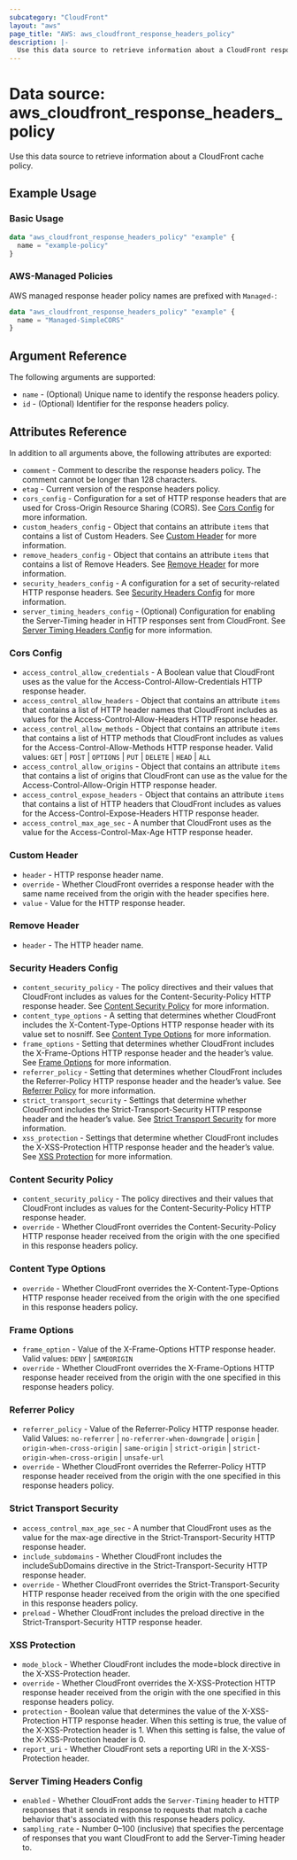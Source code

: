```yaml
---
subcategory: "CloudFront"
layout: "aws"
page_title: "AWS: aws_cloudfront_response_headers_policy"
description: |-
  Use this data source to retrieve information about a CloudFront response headers policy.
---
```


# Data source: aws_cloudfront_response_headers_policy

Use this data source to retrieve information about a CloudFront cache policy.

## Example Usage

### Basic Usage

```terraform
data "aws_cloudfront_response_headers_policy" "example" {
  name = "example-policy"
}
```

### AWS-Managed Policies

AWS managed response header policy names are prefixed with `Managed-`:

```terraform
data "aws_cloudfront_response_headers_policy" "example" {
  name = "Managed-SimpleCORS"
}
```

## Argument Reference

The following arguments are supported:

* `name` - (Optional) Unique name to identify the response headers policy.
* `id` - (Optional) Identifier for the response headers policy.

## Attributes Reference

In addition to all arguments above, the following attributes are exported:

* `comment` - Comment to describe the response headers policy. The comment cannot be longer than 128 characters.
* `etag` - Current version of the response headers policy.
* `cors_config` - Configuration for a set of HTTP response headers that are used for Cross-Origin Resource Sharing (CORS). See [Cors Config](#cors-config) for more information.
* `custom_headers_config` - Object that contains an attribute `items` that contains a list of Custom Headers. See [Custom Header](#custom-header) for more information.
* `remove_headers_config` - Object that contains an attribute `items` that contains a list of Remove Headers. See [Remove Header](#remove-header) for more information.
* `security_headers_config` - A configuration for a set of security-related HTTP response headers. See [Security Headers Config](#security-headers-config) for more information.
* `server_timing_headers_config` - (Optional) Configuration for enabling the Server-Timing header in HTTP responses sent from CloudFront. See [Server Timing Headers Config](#server-timing-headers-config) for more information.

### Cors Config

* `access_control_allow_credentials` - A Boolean value that CloudFront uses as the value for the Access-Control-Allow-Credentials HTTP response header.
* `access_control_allow_headers` - Object that contains an attribute `items` that contains a list of HTTP header names that CloudFront includes as values for the Access-Control-Allow-Headers HTTP response header.
* `access_control_allow_methods` - Object that contains an attribute `items` that contains a list of HTTP methods that CloudFront includes as values for the Access-Control-Allow-Methods HTTP response header. Valid values: `GET` | `POST` | `OPTIONS` | `PUT` | `DELETE` | `HEAD` | `ALL`
* `access_control_allow_origins` - Object that contains an attribute `items` that contains a list of origins that CloudFront can use as the value for the Access-Control-Allow-Origin HTTP response header.
* `access_control_expose_headers` - Object that contains an attribute `items` that contains a list of HTTP headers that CloudFront includes as values for the Access-Control-Expose-Headers HTTP response header.
* `access_control_max_age_sec` - A number that CloudFront uses as the value for the Access-Control-Max-Age HTTP response header.

### Custom Header

* `header` - HTTP response header name.
* `override` - Whether CloudFront overrides a response header with the same name received from the origin with the header specifies here.
* `value` - Value for the HTTP response header.

### Remove Header

* `header` - The HTTP header name.

### Security Headers Config

* `content_security_policy` - The policy directives and their values that CloudFront includes as values for the Content-Security-Policy HTTP response header. See [Content Security Policy](#content-security-policy) for more information.
* `content_type_options` - A setting that determines whether CloudFront includes the X-Content-Type-Options HTTP response header with its value set to nosniff. See [Content Type Options](#content-type-options) for more information.
* `frame_options` - Setting that determines whether CloudFront includes the X-Frame-Options HTTP response header and the header’s value. See [Frame Options](#frame-options) for more information.
* `referrer_policy` - Setting that determines whether CloudFront includes the Referrer-Policy HTTP response header and the header’s value. See [Referrer Policy](#referrer-policy) for more information.
* `strict_transport_security` - Settings that determine whether CloudFront includes the Strict-Transport-Security HTTP response header and the header’s value. See [Strict Transport Security](#strict-transport-security) for more information.
* `xss_protection` - Settings that determine whether CloudFront includes the X-XSS-Protection HTTP response header and the header’s value. See [XSS Protection](#xss-protection) for more information.

### Content Security Policy

* `content_security_policy` - The policy directives and their values that CloudFront includes as values for the Content-Security-Policy HTTP response header.
* `override` - Whether CloudFront overrides the Content-Security-Policy HTTP response header received from the origin with the one specified in this response headers policy.

### Content Type Options

* `override` - Whether CloudFront overrides the X-Content-Type-Options HTTP response header received from the origin with the one specified in this response headers policy.

### Frame Options

* `frame_option` - Value of the X-Frame-Options HTTP response header. Valid values: `DENY` | `SAMEORIGIN`
* `override` - Whether CloudFront overrides the X-Frame-Options HTTP response header received from the origin with the one specified in this response headers policy.

### Referrer Policy

* `referrer_policy` - Value of the Referrer-Policy HTTP response header. Valid Values: `no-referrer` | `no-referrer-when-downgrade` | `origin` | `origin-when-cross-origin` | `same-origin` | `strict-origin` | `strict-origin-when-cross-origin` | `unsafe-url`
* `override` - Whether CloudFront overrides the Referrer-Policy HTTP response header received from the origin with the one specified in this response headers policy.

### Strict Transport Security

* `access_control_max_age_sec` - A number that CloudFront uses as the value for the max-age directive in the Strict-Transport-Security HTTP response header.
* `include_subdomains` - Whether CloudFront includes the includeSubDomains directive in the Strict-Transport-Security HTTP response header.
* `override` - Whether CloudFront overrides the Strict-Transport-Security HTTP response header received from the origin with the one specified in this response headers policy.
* `preload` - Whether CloudFront includes the preload directive in the Strict-Transport-Security HTTP response header.

### XSS Protection

* `mode_block` - Whether CloudFront includes the mode=block directive in the X-XSS-Protection header.
* `override` - Whether CloudFront overrides the X-XSS-Protection HTTP response header received from the origin with the one specified in this response headers policy.
* `protection` - Boolean value that determines the value of the X-XSS-Protection HTTP response header. When this setting is true, the value of the X-XSS-Protection header is 1. When this setting is false, the value of the X-XSS-Protection header is 0.
* `report_uri` - Whether CloudFront sets a reporting URI in the X-XSS-Protection header.

### Server Timing Headers Config

* `enabled` - Whether CloudFront adds the `Server-Timing` header to HTTP responses that it sends in response to requests that match a cache behavior that's associated with this response headers policy.
* `sampling_rate` - Number 0–100 (inclusive) that specifies the percentage of responses that you want CloudFront to add the Server-Timing header to.
